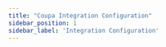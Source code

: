 ```yaml
---
title: "Coupa Integration Configuration"
sidebar_position: 1
sidebar_label: 'Integration Configuration'
---
```


